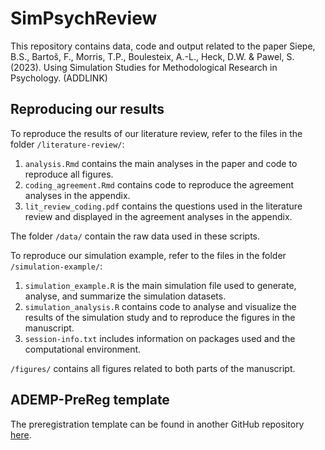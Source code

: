 # SimPsychReview
This repository contains data, code and output related to the paper
Siepe, B.S., Bartoš, F., Morris, T.P., Boulesteix, A.-L., Heck, D.W. & Pawel, S. (2023). Using Simulation Studies for Methodological Research in Psychology. (ADDLINK)

## Reproducing our results

To reproduce the results of our literature review, refer to the files in the folder `/literature-review/`:
1. `analysis.Rmd` contains the main analyses in the paper and code to reproduce all figures.
2. `coding_agreement.Rmd` contains code to reproduce the agreement analyses in the appendix.
3. `lit_review_coding.pdf` contains the questions used in the literature review and displayed in the agreement analyses in the appendix. 

The folder `/data/` contain the raw data used in these scripts.


To reproduce our simulation example, refer to the files in the folder `/simulation-example/`:
1. `simulation_example.R` is the main simulation file used to generate, analyse, and summarize the simulation datasets.
2. `simulation_analysis.R` contains code to analyse and visualize the results of the simulation study and to reproduce the figures in the manuscript.
3. `session-info.txt` includes information on packages used and the computational environment.

  `/figures/` contains all figures related to both parts of the manuscript. 

## ADEMP-PreReg template
The preregistration template can be found in another GitHub repository [here](https://github.com/bsiepe/ADEMP-PreReg).
